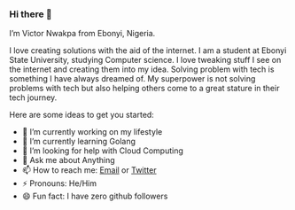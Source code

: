 ### Hi there 👋

I’m Victor Nwakpa from Ebonyi, Nigeria.

I love creating solutions with the aid of the internet. I am a student at Ebonyi State University, studying Computer science. I love tweaking stuff I see on the internet and creating them into my idea. Solving problem with tech is something I have always dreamed of.  My superpower is not solving problems with tech but also helping others come to a great stature in their tech journey.

Here are some ideas to get you started:

- 🔭 I’m currently working on my lifestyle
- 🌱 I’m currently learning Golang
- 🤔 I’m looking for help with Cloud Computing
- 💬 Ask me about Anything
- 📫 How to reach me: [Email](nwakpavictor@gmail.com) or [Twitter](http://twitter.com/Victor_Nwakpa)
- ⚡ Pronouns: He/Him
- 😄 Fun fact: I have zero github followers 
